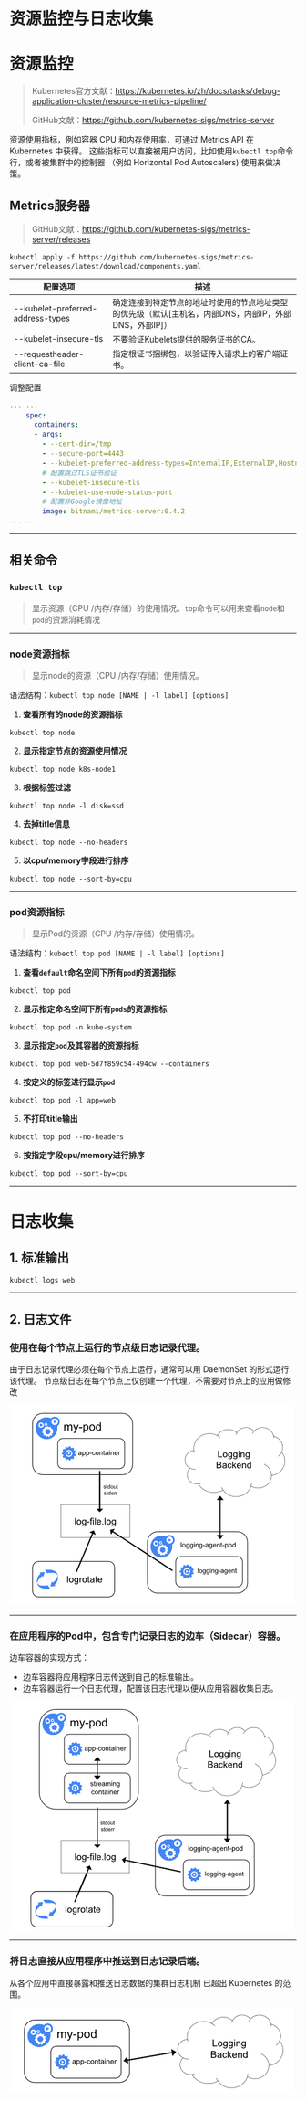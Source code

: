 # 资源监控与日志收集

# 资源监控

>Kubernetes官方文献：https://kubernetes.io/zh/docs/tasks/debug-application-cluster/resource-metrics-pipeline/
>
>GitHub文献：https://github.com/kubernetes-sigs/metrics-server

资源使用指标，例如容器 CPU 和内存使用率，可通过 Metrics API 在 Kubernetes 中获得。 这些指标可以直接被用户访问，比如使用` kubectl top `命令行，或者被集群中的控制器 （例如 Horizontal Pod Autoscalers) 使用来做决策。

## Metrics服务器

>GitHub文献：https://github.com/kubernetes-sigs/metrics-server/releases

```shell
kubectl apply -f https://github.com/kubernetes-sigs/metrics-server/releases/latest/download/components.yaml
```

| 配置选项                          | 描述                                                                                                   |
| --------------------------------- | ------------------------------------------------------------------------------------------------------ |
| --kubelet-preferred-address-types | 确定连接到特定节点的地址时使用的节点地址类型的优先级（默认[主机名，内部DNS，内部IP，外部DNS，外部IP]） |
| --kubelet-insecure-tls            | 不要验证Kubelets提供的服务证书的CA。                                                                   |
| --requestheader-client-ca-file    | 指定根证书捆绑包，以验证传入请求上的客户端证书。                                                       |

调整配置
```yaml
... ...
    spec:
      containers:
      - args:
        - --cert-dir=/tmp
        - --secure-port=4443
        - --kubelet-preferred-address-types=InternalIP,ExternalIP,Hostname
        # 配置跳过TLS证书验证
        - --kubelet-insecure-tls
        - --kubelet-use-node-status-port
        # 配置非Google镜像地址
        image: bitnami/metrics-server:0.4.2
... ...
```

---

## 相关命令

### `kubectl top`

>显示资源（CPU /内存/存储）的使用情况。`top`命令可以用来查看`node`和`pod`的资源消耗情况

---
### node资源指标

>显示node的资源（CPU /内存/存储）使用情况。

语法结构：`kubectl top node [NAME | -l label] [options]`

1. **查看所有的node的资源指标**
```shell
kubectl top node
```

2. **显示指定节点的资源使用情况**
```shell
kubectl top node k8s-node1
```

3. **根据标签过滤**
```shell
kubectl top node -l disk=ssd
```

4. **去掉title信息**
```shell
kubectl top node --no-headers
```

5. **以cpu/memory字段进行排序**
```shell
kubectl top node --sort-by=cpu
```

---

### pod资源指标

>显示Pod的资源（CPU /内存/存储）使用情况。

语法结构：`kubectl top pod [NAME | -l label] [options]`

1. **查看`default`命名空间下所有`pod`的资源指标**
```shell
kubectl top pod
```

2. **显示指定命名空间下所有`pods`的资源指标**
```shell
kubectl top pod -n kube-system
```

3. **显示指定`pod`及其容器的资源指标**
```shell
kubectl top pod web-5d7f859c54-494cw --containers
```

4. **按定义的标签进行显示`pod`**
```shell
kubectl top pod -l app=web
```

5. **不打印title输出**
```shell
kubectl top pod --no-headers
```


6. **按指定字段cpu/memory进行排序**
```shell
kubectl top pod --sort-by=cpu
```


---

# 日志收集

## 1. 标准输出

```shell
kubectl logs web
```

---
## 2. 日志文件

### **使用在每个节点上运行的节点级日志记录代理。**

  由于日志记录代理必须在每个节点上运行，通常可以用 DaemonSet 的形式运行该代理。 节点级日志在每个节点上仅创建一个代理，不需要对节点上的应用做修改

  ![](../../../_media/logging-with-node-agent.png)

  ---

### **在应用程序的Pod中，包含专门记录日志的边车（Sidecar）容器。**

  边车容器的实现方式：
  - 边车容器将应用程序日志传送到自己的标准输出。
  - 边车容器运行一个日志代理，配置该日志代理以便从应用容器收集日志。

  ![](../../../_media/logging-with-streaming-sidecar.png)

  ---

### **将日志直接从应用程序中推送到日志记录后端。**

  从各个应用中直接暴露和推送日志数据的集群日志机制 已超出 Kubernetes 的范围。

  ![](../../../_media/logging-from-application.png)
